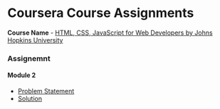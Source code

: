 # Coursera Course Assignments

**Course Name** - [HTML, CSS, JavaScript for Web Developers by Johns Hopkins University](https://www.coursera.org/learn/html-css-javascript-for-web-developers)

### Assignemnt
  
  #### Module 2
  - [Problem Statement](https://github.com/jhu-ep-coursera/fullstack-course4/blob/master/assignments/assignment2/Assignment-2.md)
  - [Solution](https://github.com/JoelBajpai/Coursera-Course-Assignments/blob/gh-pages/module-2-solution/index.html)

